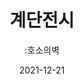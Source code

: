 ---
title: 계단전시
subtitle: ":호소의벽"
date: 2021-12-21
summary: 피해자들이 절규하는 고통의 목소리가 사진과 함께 계단을 따라 벽 곳곳에서 메아리친다. 밝은 공간으로 나갈수록 피해자들의 목소리는 자신과 같은 일을 다시 겪지 않기를 바라는 호소와 함께 희망의 목소리로 변해간다. 할머니들의 사진과 한국어, 영어, 일어로 적힌 그녀들의 호소가 어우러져 마음 깊이 자리 잡는 공간이다.
weight: 5
image: https://wwm3.s3.ap-northeast-2.amazonaws.com/exhibition/ex-01/s4-item1.png
layout: view01
resources:
- partial_layout: full-1
  components: 
  - name: 호소의벽
    params:
      icon: photo
    src: https://wwm3.s3.ap-northeast-2.amazonaws.com/exhibition/ex-01/s4-item1.png
    description: 
    target:
- partial_layout: horizontal-2
  components: 
    - name: 계단전시
      params:
        icon: photo
      src: https://wwm3.s3.ap-northeast-2.amazonaws.com/exhibition/ex-01/section5/s5-02.png
      description:
      target:
    - name: 내가 살아남은 게 꿈 같아
      params:
        icon: poem
      src: https://wwm3.s3.ap-northeast-2.amazonaws.com/exhibition/ex-01/section5/s5-03.png
      description:
      target: 
- partial_layout: full-1
  components: 
    - name: 할머니들
      params:
        icon: photo
      src: https://wwm3.s3.ap-northeast-2.amazonaws.com/exhibition/ex-01/section5/s5-04.png
      description:  
      target:     
---